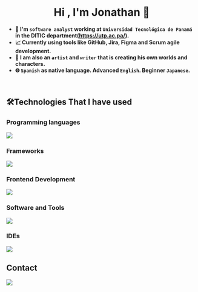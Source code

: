 <h1 align="center"><b>Hi , I'm Jonathan 👋</h1>

- 💼 I'm `software analyst` working at `Universidad Tecnológica de Panamá` in the DITIC department(https://utp.ac.pa/).
- 📈 Currently using tools like GitHub, Jira, Figma and Scrum agile development.
- 🎨 I am also an `artist` and `writer` that is creating his own worlds and characters.
- 🌐 `Spanish` as native language. Advanced `English`. Beginner `Japanese`. 
<br>

## 🛠️Technologies That I have used
### Programming languages
<p align="left">
  <a href="https://skillicons.dev">
    <img src="https://skillicons.dev/icons?i=py,php,java,cs&perline=10" />
  </a>
</p>

### Frameworks
<p align="left">
  <a href="https://skillicons.dev">
    <img src="https://skillicons.dev/icons?i=flask,fastapi,laravel&perline=10" />
  </a>
</p>

### Frontend Development
<p align="left">
  <a href="https://skillicons.dev">
    <img src="https://skillicons.dev/icons?i=html,css,js,vuetify,react&perline=10" />
  </a>
</p>

### Software and Tools
<p align="left">
  <a href="https://skillicons.dev">
    <img src="https://skillicons.dev/icons?i=github,git,mysql,linux,docker,debian,arch&perline=10" />
  </a>
</p>

### IDEs
<p align="left">
  <a href="https://skillicons.dev">
    <img src="https://skillicons.dev/icons?i=vscode,vim&perline=10" />
  </a>
</p>

## Contact
  <a href="mailto:jjsarlat07@gmail.com">
    <img src="https://img.shields.io/badge/Email-%6B9ED1?style=for-the-badge&logo=gmail&logoColor=white"/>
  </a>